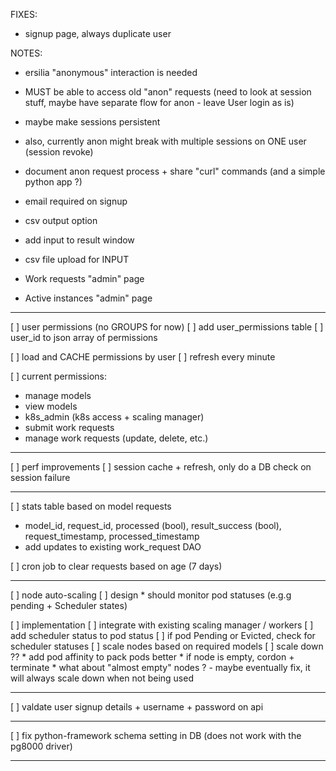

FIXES:

- signup page, always duplicate user

NOTES:

- ersilia "anonymous" interaction is needed
- MUST be able to access old "anon" requests (need to look at session stuff, maybe have separate flow for anon - leave User login as is)
- maybe make sessions persistent
- also, currently anon might break with multiple sessions on ONE user (session revoke)

- document anon request process + share "curl" commands (and a simple python app ?)

- email required on signup
- csv output option
- add input to result window
- csv file upload for INPUT

- Work requests "admin" page
- Active instances "admin" page


---

[ ] user permissions (no GROUPS for now)
  [ ] add user_permissions table
  [ ] user_id to json array of permissions

[ ] load and CACHE permissions by user
  [ ] refresh every minute

[ ] current permissions:
  - manage models
  - view models
  - k8s_admin (k8s access + scaling manager)
  - submit work requests
  - manage work requests (update, delete, etc.)

---

[ ] perf improvements
  [ ] session cache + refresh, only do a DB check on session failure

---

[ ] stats table based on model requests 
  * model_id, request_id, processed (bool), result_success (bool), request_timestamp, processed_timestamp
  * add updates to existing work_request DAO

[ ] cron job to clear requests based on age (7 days)

---

[ ] node auto-scaling
  [ ] design
    * should monitor pod statuses (e.g.g pending + Scheduler states)

  [ ] implementation
    [ ] integrate with existing scaling manager / workers
    [ ] add scheduler status to pod status
    [ ] if pod Pending or Evicted, check for scheduler statuses
    [ ] scale nodes based on required models
    [ ] scale down ??
      * add pod affinity to pack pods better
      * if node is empty, cordon + terminate
      * what about "almost empty" nodes ? - maybe eventually fix, it will always scale down when not being used


---

[ ] valdate user signup details + username + password on api 

---

[ ] fix python-framework schema setting in DB (does not work with the pg8000 driver)

---

